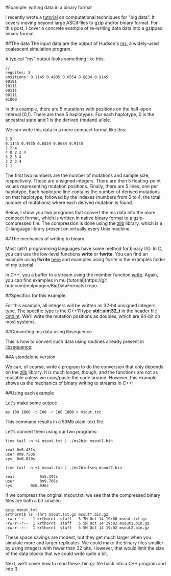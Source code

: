 #Example: writing data in a binary format

I recently wrote a [tutorial](https://github.com/molpopgen/BigDataFormats) on computational techniques for "big data".  It covers moving beyond large ASCII files to gzip and/or binary format.  For this post, I cover a concrete example of re-writing data data into a gzipped binary format.

##The data
The input data are the output of Hudson's [ms](http://http://home.uchicago.edu/~rhudson1/source/mksamples.html), a widely-used coalescent simulation program.

A typical "ms" output looks something like this:

```
//
segsites: 5
positions: 0.1145 0.4935 0.6554 0.8684 0.9145 
00101
10111
00111
00111
01000
```

In this example, there are 5 mutations with positions on the half-open interval [0,1).  There are then 5 haplotypes.  For each haplotype, 0 is the ancestral state and 1 is the derived (mutant) allele.

We can write this data in a more compact format like this:

```
5 5
0.1145 0.4935 0.6554 0.8684 0.9145
2 2 4
4 0 2 3 4
3 2 3 4
3 2 3 4
1 1
```

The first two numbers are the number of mutations and sample size, respectively.  These are unsigned integers.  There are then 5 floating-point values representing mutation positions.  Finally, there are 5 lines, one per haplotype.  Each haplotype line contains the number of derived mutations on that haplotype, followed by the indexes (numbers from 0 to 4, the total number of mutations) where each derived mutation is found.

Below, I show you two programs that convert the ms data into the more compact format, which is written in native binary format to a gzip-compressed file.  The compression is done using the [zlib](http://zlib.net) library, which is a C-language library present on virtually every Unix machine.

##The mechanics of writing to binary.

Most (all?) programming languages have some method for binary I/O.  In C, you can use the low-level functions __write__ or __fwrite__.  You can find an example using __fwrite__ [here](http://www.cprogramming.com/tutorial/cfileio.html) and examples using fwrite in the examples folder of my [tutorial](https://github.com/molpopgen/BigDataFormats).

In C++, you a buffer to a stream using the member function [write](http://www.cplusplus.com/reference/ostream/ostream/write/).  Again, you can find examples in mu [tutorial](https://git\
hub.com/molpopgen/BigDataFormats) repo.

##Specifics for this example.

For this example, all integers will be written as 32-bit unsigned integers type.  The specific type is the C++11 type __std::uint32_t__ in the header file [cstdint](http://www.cplusplus.com/reference/cstdint/).  We'll write the mutation positions as doubles, which are 64-bit on most systems.

##Converting ms data using libsequence

This is how to convert such data using routines already present in [libsequence](http://molpopgen.github.io/libsequence):

<script src="https://gist.github.com/molpopgen/419aab1b84241ec61b61.js"></script>

##A standalone version

We can, of course, write a program to do the conversion that only depends on the [zlib](http://zlib.net) library.  It is much longer, though, and the functions are not as reusable unless we copy/paste the code around.  However, this example shows us the mechanics of binary writing to streams in C++:

<script src="https://gist.github.com/molpopgen/ae23fa55e6bccfb33c60.js"></script>

##Using each example

Let's make some output:

```
ms 100 1000 -t 100 -r 100 1000 > msout.txt
```

This command results in a 53Mb plain-text file.

Let's convert them using our two programs:

```
time tail -n +4 msout.txt | ./ms2bin msout1.bin

real 0m5.431s
user 0m9.750s
sys  0m0.039s

time tail -n +4 msout.txt | ./ms2binlseq msout2.bin

real	       0m5.397s
user	       0m9.706s
sys	       0m0.036s
```

If we compress the original msout.txt, we see that the compressed binary files are both a bit smaller:

```
gzip msout.txt 
krthornt$ ls -lhrt msout.txt.gz msout*.bin.gz
-rw-r--r--  1 krthornt  staff   5.7M Oct 14 19:00 msout.txt.gz
-rw-r--r--  1 krthornt  staff   5.5M Oct 14 19:02 msout1.bin.gz
-rw-r--r--  1 krthornt  staff   5.5M Oct 14 19:02 msout2.bin.gz
```

These space savings are modest, but they get much larger when you simulate more and larger replicates.  We could make the binary files smaller by using integers with fewer than 32 bits.  However, that would limit the size of the data blocks that we could write quite a bit.

Next, we'll cover how to read these .bin.gz file back into a C++ program and into R.